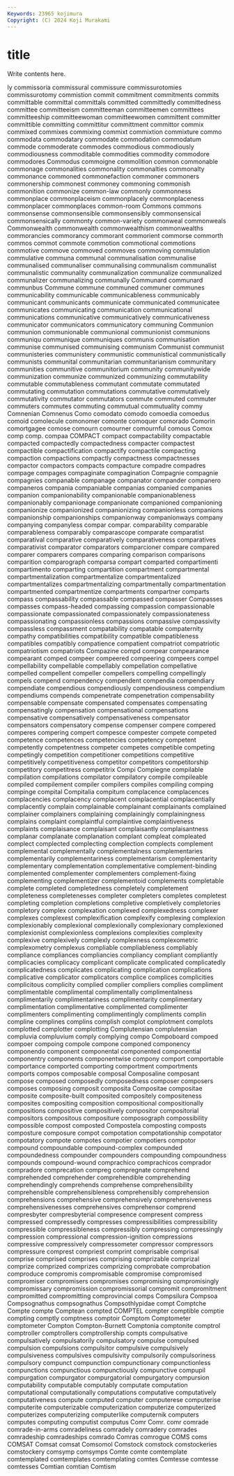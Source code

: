 ```yaml
---
Keywords: 23965 kojimura
Copyright: (C) 2024 Koji Murakami
---
```


# title

Write contents here.



ly commissoria commissural commissure commissurotomies
commissurotomy commistion commit commitment commitments commits committable committal committals committed
committedly committedness committee committeeism committeeman committeemen committees committeeship committeewoman committeewomen
committent committer committible committing committitur committment committor commix commixed commixes
commixing commixt commixtion commixture commo commodata commodatary commodate commodation commodatum
commode commoderate commodes commodious commodiously commodiousness commoditable commodities commodity commodore
commodores Commodus commoigne commolition common commonable commonage commonalities commonality commonalties
commonalty commonance commoned commonefaction commoner commoners commonership commonest commoney commoning
commonish commonition commonize common-law commonly commonness commonplace commonplaceism commonplacely commonplaceness
commonplacer commonplaces common-room Commons commons commonsense commonsensible commonsensibly commonsensical commonsensically
commonty common-variety commonweal commonweals Commonwealth commonwealth commonwealthism commonwealths commorancies commorancy
commorant commorient commorse commorth commos commot commote commotion commotional commotions
commotive commove commoved commoves commoving commulation commulative communa communal communalisation
communalise communalised communaliser communalising communalism communalist communalistic communality communalization communalize
communalized communalizer communalizing communally Communard communard communbus Commune commune communed
communer communes communicability communicable communicableness communicably communicant communicants communicate communicated
communicatee communicates communicating communication communicational communications communicative communicatively communicativeness communicator
communicators communicatory communing Communion communion communionable communional communionist communions communiqu
communique communiques communis communisation communise communised communising communism Communist communist
communisteries communistery communistic communistical communistically communists communital communitarian communitarianism communitary
communities communitive communitorium community communitywide communization communize communized communizing commutability
commutable commutableness commutant commutate commutated commutating commutation commutations commutative commutatively
commutativity commutator commutators commute commuted commuter commuters commutes commuting commutual
commutuality commy Comnenian Comnenus Como comodato comodo comoedia comoedus comoid
comolecule comonomer comonte comoquer comorado Comorin comortgagee comose comourn comourner
comournful comous Comox comp comp. compaa COMPACT compact compactability compactable
compacted compactedly compactedness compacter compactest compactible compactification compactify compactile compacting
compaction compactions compactly compactness compactnesses compactor compactors compacts compacture compadre
compadres compage compages compaginate compagination Compagnie compagnie compagnies companable companage
companator compander companero companeros compania companiable companias companied companies companion
companionability companionable companionableness companionably companionage companionate companioned companioning companionize companionized
companionizing companionless companions companionship companionships companionway companionways company companying companyless
compar compar. comparability comparable comparableness comparably comparascope comparate comparatist comparatival
comparative comparatively comparativeness comparatives comparativist comparator comparators comparcioner compare compared
comparer comparers compares comparing comparison comparisons comparition comparograph comparsa compart
comparted compartimenti compartimento comparting compartition compartment compartmental compartmentalization compartmentalize compartmentalized
compartmentalizes compartmentalizing compartmentally compartmentation compartmented compartmentize compartments compartner comparts compass
compassability compassable compassed compasser Compasses compasses compass-headed compassing compassion compassionable
compassionate compassionated compassionately compassionateness compassionating compassionless compassions compassive compassivity compassless
compassment compatability compatable compaternity compathy compatibilities compatibility compatible compatibleness compatibles
compatibly compatience compatient compatriot compatriotic compatriotism compatriots Compazine compd compear
compearance compearant comped compeer compeered compeering compeers compel compellability compellable
compellably compellation compellative compelled compellent compeller compellers compelling compellingly compels
compend compendency compendent compendia compendiary compendiate compendious compendiously compendiousness compendium
compendiums compends compenetrate compenetration compensability compensable compensate compensated compensates compensating
compensatingly compensation compensational compensations compensative compensatively compensativeness compensator compensators compensatory
compense compenser compere compered comperes compering compert compesce compester compete
competed competence competences competencies competency competent competently competentness competer competes
competible competing competingly competition competitioner competitions competitive competitively competitiveness competitor
competitors competitorship competitory competitress competitrix Compi Compiegne compilable compilation compilations
compilator compilatory compile compileable compiled compilement compiler compilers compiles compiling
comping compinge compital Compitalia compitum complacence complacences complacencies complacency complacent
complacential complacentially complacently complain complainable complainant complainants complained complainer complainers
complaining complainingly complainingness complains complaint complaintful complaintive complaintiveness complaints complaisance
complaisant complaisantly complaisantness complanar complanate complanation complant compleat compleated complect
complected complecting complection complects complement complemental complementally complementalness complementaries complementarily
complementariness complementarism complementarity complementary complementation complementative complement-binding complemented complementer complementers
complement-fixing complementing complementizer complementoid complements completable complete completed completedness completely
completement completeness completenesses completer completers completes completest completing completion completions
completive completively completories completory complex complexation complexed complexedness complexer complexes
complexest complexification complexify complexing complexion complexionably complexional complexionally complexionary complexioned
complexionist complexionless complexions complexities complexity complexive complexively complexly complexness complexometric
complexometry complexus compliable compliableness compliably compliance compliances compliancies compliancy compliant
compliantly complicacies complicacy complicant complicate complicated complicatedly complicatedness complicates complicating
complication complications complicative complicator complicators complice complices complicities complicitous complicity
complied complier compliers complies compliment complimentable complimental complimentally complimentalness complimentarily
complimentariness complimentarity complimentary complimentation complimentative complimented complimenter complimenters complimenting complimentingly
compliments complin compline complines complins complish complot complotment complots complotted
complotter complotting Complutensian complutensian compluvia compluvium comply complying compo Compoboard
compoed compoer compoing compole compone componed componency componendo component componental
componented componential componentry components componentwise compony comport comportable comportance comported
comporting comportment comportments comports compos composable composal Composaline composant compose
composed composedly composedness composer composers composes composing composit composita Compositae
compositae composite composite-built composited compositely compositeness composites compositing composition compositional
compositionally compositions compositive compositively compositor compositorial compositors compositous compositure composograph
compossibility compossible compost composted Compostela composting composts composture composure compot
compotation compotationship compotator compotatory compote compotes compotier compotiers compotor compound
compoundable compound-complex compounded compoundedness compounder compounders compounding compoundness compounds compound-wound
comprachico comprachicos comprador compradore comprecation compreg compregnate comprehend comprehended comprehender
comprehendible comprehending comprehendingly comprehends comprehense comprehensibility comprehensible comprehensibleness comprehensibly comprehension
comprehensions comprehensive comprehensively comprehensiveness comprehensivenesses comprehensives comprehensor comprend compresbyter compresbyterial
compresence compresent compress compressed compressedly compresses compressibilities compressibility compressible compressibleness
compressibly compressing compressingly compression compressional compression-ignition compressions compressive compressively compressometer
compressor compressors compressure comprest compriest comprint comprisable comprisal comprise comprised
comprises comprising comprizable comprizal comprize comprized comprizes comprizing comprobate comprobation
comproduce compromis compromisable compromise compromised compromiser compromisers compromises compromising compromisingly
compromissary compromission compromissorial compromit compromitment compromitted compromitting comprovincial comps Compsilura
Compsoa Compsognathus compsognathus Compsothlypidae compt Comptche Compte compte Comptean compted
COMPTEL compter comptible comptie compting comptly comptness comptoir Comptom Comptometer
comptometer Compton Compton-Burnett Comptonia comptonite comptrol comptroller comptrollers comptrollership compts
compulsative compulsatively compulsatorily compulsatory compulse compulsed compulsion compulsions compulsitor compulsive
compulsively compulsiveness compulsives compulsivity compulsorily compulsoriness compulsory compunct compunction compunctionary
compunctionless compunctions compunctious compunctiously compunctive compupil compurgation compurgator compurgatorial compurgatory
compursion computability computable computably computate computation computational computationally computations computative
computatively computativeness compute computed computer computerese computerise computerite computerizable computerization
computerize computerized computerizes computerizing computerlike computernik computers computes computing computist
computus Comr Comr. comr comrade comrade-in-arms comradeliness comradely comradery comrades
comradeship comradeships comrado Comras comrogue COMS coms COMSAT Comsat comsat
Comsomol Comstock comstock comstockeries comstockery comsymp comsymps Comte comte comtemplate
comtemplated comtemplates comtemplating comtes Comtesse comtesse comtesses Comtian comtian Comtism
